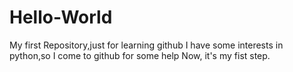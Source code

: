 # Hello-World
My first Repository,just for learning github
I have some interests in python,so I come to github for some help
Now, it's my fist step.
